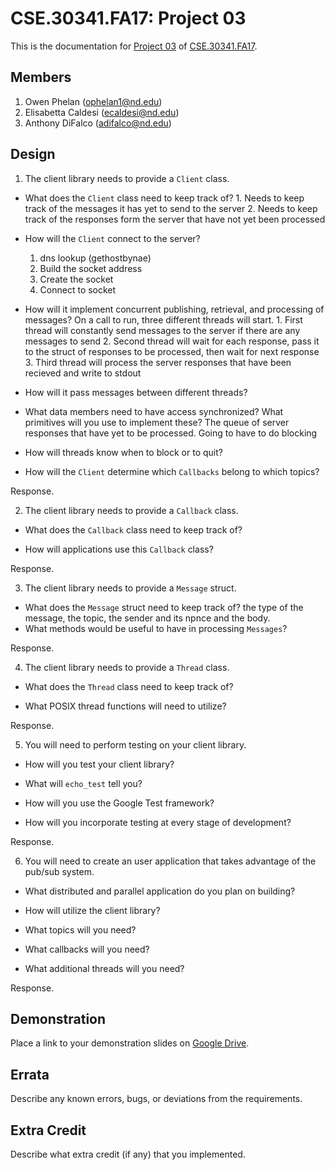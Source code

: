 CSE.30341.FA17: Project 03
==========================

This is the documentation for [Project 03] of [CSE.30341.FA17].

Members
-------

1. Owen Phelan (ophelan1@nd.edu)
2. Elisabetta Caldesi (ecaldesi@nd.edu)
3. Anthony DiFalco (adifalco@nd.edu)

Design
------

 1. The client library needs to provide a `Client` class.

   - What does the `Client` class need to keep track of?
   	1. Needs to keep track of the messages it has yet to send to the server
   	2. Needs to keep track of the responses form the server that have not yet been processed 

   - How will the `Client` connect to the server?
  		1. dns lookup (gethostbynae) 
  		2. Build the socket address 
  		3. Create the socket
  		4. Connect to socket  


   - How will it implement concurrent publishing, retrieval, and processing of messages?
   	On a call to run, three different threads will start. 
   	1. First thread will constantly send messages to the server if there are any messages to send
   	2. Second thread will wait for each response, pass it to the struct of responses to be processed, then wait for next response
   	3. Third thread will process the server responses that have been recieved and write to stdout 

   - How will it pass messages between different threads?

   - What data members need to have access synchronized? What primitives will
     you use to implement these?
     The queue of server responses that have yet to be processed. Going to have to do blocking 

   - How will threads know when to block or to quit?

   - How will the `Client` determine which `Callbacks` belong to which topics?

Response.

 2. The client library needs to provide a `Callback` class.

   - What does the `Callback` class need to keep track of?

   - How will applications use this `Callback` class?

Response.

 3. The client library needs to provide a `Message` struct.

   - What does the `Message` struct need to keep track of?
	the type of the message, the topic, the sender and its npnce and the body.
   - What methods would be useful to have in processing `Messages`?

Response.

 4. The client library needs to provide a `Thread` class.

   - What does the `Thread` class need to keep track of?

   - What POSIX thread functions will need to utilize?


Response.

 5. You will need to perform testing on your client library.

   - How will you test your client library?

   - What will `echo_test` tell you?

   - How will you use the Google Test framework?

   - How will you incorporate testing at every stage of development?

Response.

 6. You will need to create an user application that takes advantage of the
    pub/sub system.

   - What distributed and parallel application do you plan on building?

   - How will utilize the client library?

   - What topics will you need?

   - What callbacks will you need?

   - What additional threads will you need?

Response.

Demonstration
-------------

 Place a link to your demonstration slides on [Google Drive].

Errata
------

 Describe any known errors, bugs, or deviations from the requirements.

Extra Credit
------------

 Describe what extra credit (if any) that you implemented.

[Project 03]:       https://www3.nd.edu/~pbui/teaching/cse.30341.fa17/project03.html
[CSE.30341.FA17]:   https://www3.nd.edu/~pbui/teaching/cse.30341.fa17/
[Google Drive]:     https://drive.google.com
